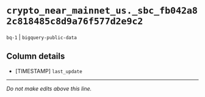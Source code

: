 # `crypto_near_mainnet_us._sbc_fb042a82c818485c8d9a76f577d2e9c2`
`bq-1` | `bigquery-public-data`

## Column details
* [TIMESTAMP] `last_update`

-------------------------------------------------------------------------------
*Do not make edits above this line.*
